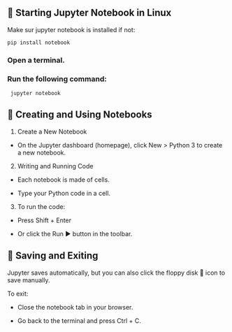 ## 🚀 Starting Jupyter Notebook in Linux
Make sur jupyter notebook is installed if not:

    pip install notebook

### Open a terminal.
### Run the following command:
    
     jupyter notebook

## 📝 Creating and Using Notebooks

1. Create a New Notebook
- On the Jupyter dashboard (homepage), click New > Python 3 to create a new notebook.

2. Writing and Running Code
- Each notebook is made of cells.

- Type your Python code in a cell.

3. To run the code:

- Press Shift + Enter

- Or click the Run ▶️ button in the toolbar.



## 💾 Saving and Exiting
Jupyter saves automatically, but you can also click the floppy disk 💾 icon to save manually.

To exit:

- Close the notebook tab in your browser.

- Go back to the terminal and press Ctrl + C.
